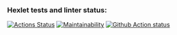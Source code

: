 ### Hexlet tests and linter status:
[![Actions Status](https://github.com/i7lam/python-project-lvl1/workflows/hexlet-check/badge.svg)](https://github.com/i7lam/python-project-lvl1/actions)
[![Maintainability](https://api.codeclimate.com/v1/badges/a99a88d28ad37a79dbf6/maintainability)](https://codeclimate.com/github/codeclimate/codeclimate/maintainability)
[![Github Action status](https://ru.hexlet.io/pages/about?utm_source=github&utm_medium=link&utm_campaign=python-package)](https://github.com/i7lam/python-project-lvl1/actions/workflows/main.yaml/badge.svg)